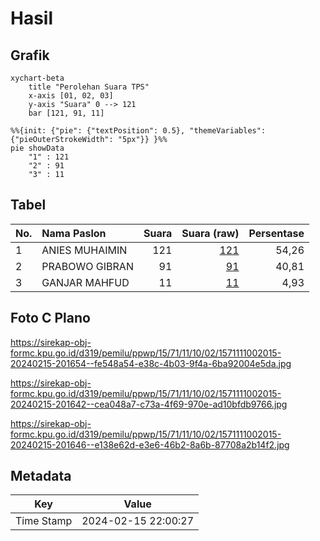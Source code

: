 # Hasil

## Grafik

```mermaid
xychart-beta
    title "Perolehan Suara TPS"
    x-axis [01, 02, 03]
    y-axis "Suara" 0 --> 121
    bar [121, 91, 11]
```

```mermaid
%%{init: {"pie": {"textPosition": 0.5}, "themeVariables": {"pieOuterStrokeWidth": "5px"}} }%%
pie showData
    "1" : 121
    "2" : 91
    "3" : 11
```

## Tabel

| No. | Nama Paslon    | Suara | Suara (raw) | Persentase |
|:--- |:-------------- | -----:| -----------:| ----------:|
| 1   | ANIES MUHAIMIN | 121   | [121][p-1]  | 54,26      |
| 2   | PRABOWO GIBRAN | 91    | [91][p-2]   | 40,81      |
| 3   | GANJAR MAHFUD  | 11    | [11][p-3]   | 4,93       |


[p-1]: https://github.com/gigit-pemilu/pemilu-2024-15-jambi/blob/main/pilpres/hitung-suara/sub/15-jambi/sub/71-kota-jambi/sub/11-paal-merah/sub/1002-payo-selincah/sub/015-tps/sub/paslon-1.txt
[p-2]: https://github.com/gigit-pemilu/pemilu-2024-15-jambi/blob/main/pilpres/hitung-suara/sub/15-jambi/sub/71-kota-jambi/sub/11-paal-merah/sub/1002-payo-selincah/sub/015-tps/sub/paslon-2.txt
[p-3]: https://github.com/gigit-pemilu/pemilu-2024-15-jambi/blob/main/pilpres/hitung-suara/sub/15-jambi/sub/71-kota-jambi/sub/11-paal-merah/sub/1002-payo-selincah/sub/015-tps/sub/paslon-3.txt

## Foto C Plano

https://sirekap-obj-formc.kpu.go.id/d319/pemilu/ppwp/15/71/11/10/02/1571111002015-20240215-201654--fe548a54-e38c-4b03-9f4a-6ba92004e5da.jpg

https://sirekap-obj-formc.kpu.go.id/d319/pemilu/ppwp/15/71/11/10/02/1571111002015-20240215-201642--cea048a7-c73a-4f69-970e-ad10bfdb9766.jpg

https://sirekap-obj-formc.kpu.go.id/d319/pemilu/ppwp/15/71/11/10/02/1571111002015-20240215-201646--e138e62d-e3e6-46b2-8a6b-87708a2b14f2.jpg


## Metadata

| Key        | Value               |
| ---------- | ------------------- |
| Time Stamp | 2024-02-15 22:00:27 |



